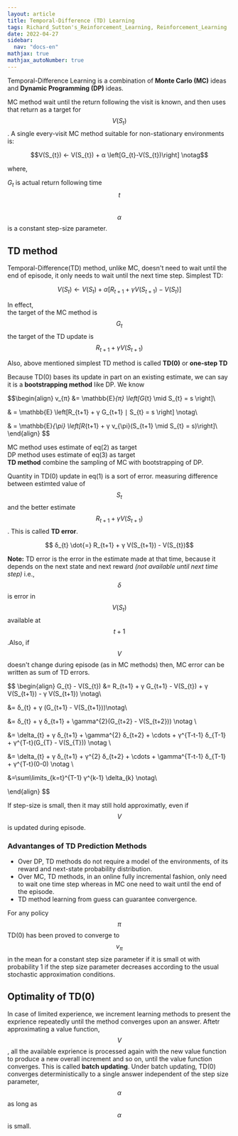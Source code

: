 ```yaml
---
layout: article
title: Temporal-Difference (TD) Learning
tags: Richard_Sutton's_Reinforcement_Learning, Reinforcement_Learning
date: 2022-04-27
sidebar:
  nav: "docs-en"
mathjax: true 
mathjax_autoNumber: true
---
```



Temporal-Difference Learning is a combination of __Monte Carlo (MC)__ ideas and __Dynamic Programming (DP)__ ideas.

MC method wait until the return following the visit is known, and then uses that return as a target for $$V(S_{t})$$. A single every-visit MC method suitable for non-stationary environments is:

$$V(S_{t}) ←  V(S_{t}) + α \left[G_{t}-V(S_{t})\right] \notag$$

where,

$G_{t}$ is actual return following time $$t$$ <br> 
$$\alpha$$ is a constant step-size parameter.

## TD method

Temporal-Difference(TD) method, unlike MC, doesn't need to wait until the end of episode, it only needs to wait until the next time step. Simplest TD:

$$V(S_{t}) ←  V(S_{t}) + α \left[ R_{t+1} + γ V(S_{t+1})-V(S_{t})\right]$$

In effect, <br>
the target of the MC method is $$G_{t}$$
the target of the TD update is $$R_{t+1}+ γ V(S_{t+1})$$

Also, above mentioned simplest TD method is called __TD(0)__ or __one-step TD__

Because TD(0) bases its update in part on an existing estimate, we can say it is a __bootstrapping method__ like DP. We know

$$\begin{align}
v_{π} &= \mathbb{E}_{π} \left[G_{t} \mid S_{t} = s \right]\\

& = \mathbb{E} \left[R_{t+1} + γ G_{t+1} ∣ S_{t} = s \right] \notag\\

& = \mathbb{E}_{\pi} \left[R_{t+1} + γ v_{\pi}(S_{t+1} \mid S_{t} = s)\right]\\
\end{align}
$$

MC method uses estimate of eq(2) as target<br>
DP method uses estimate of eq(3) as target<br>
__TD method__ combine the sampling of MC with bootstrapping of DP.

Quantity in TD(0) update in eq(1) is a sort of error. measuring difference between estimted value of $$S_{t}$$ and the better estimate $$R_{t+1} + γ V(S_{t+1})$$. 
This is called __TD error__.

$$ δ_{t} \dot{=} R_{t+1} + γ V(S_{t+1}) - V(S_{t})$$

__Note:__ TD error is the error in the estimate made at that time, because it depends on the next state and next reward _(not available until next time step)_ i.e., $$\delta$$ is error in $$V(S_{t})$$ available at $$t+1$$.Also, if $$V$$ doesn't change during episode (as in MC methods) then, MC error can be written as sum of TD errors.

$$
\begin{align}
G_{t} - V(S_{t}) &= R_{t+1} + γ G_{t+1} - V(S_{t}) + γ V(S_{t+1}) - γ V(S_{t+1}) \notag\\

&= δ_{t} + γ (G_{t+1} - V(S_{t+1}))\notag\\

&= δ_{t} + γ δ_{t+1} + \gamma^{2}(G_{t+2} - V(S_{t+2})) \notag \\

&= \delta_{t} + γ δ_{t+1} + \gamma^{2} δ_{t+2} + \cdots + γ^{T-t-1} δ_{T-1} + γ^{T-t}(G_{T} - V(S_{T})) \notag \\

&= \delta_{t} + γ δ_{t+1} + γ^{2} δ_{t+2} + \cdots + \gamma^{T-t-1} δ_{T-1} + γ^{T-t}(0-0) \notag \\

&=\sum\limits_{k=t}^{T-1} γ^{k-1} \delta_{k} \notag\\

\end{align}
$$

If step-size is small, then it may still hold approximatly, even if $$V$$ is updated during episode.

### Advantanges of TD Prediction Methods

- Over DP, TD methods do not require a model of the environments, of its reward and next-state probability distribution.
- Over MC, TD methods, in an online fully incremental fashion, only need to wait one time step whereas in MC one need to wait until the end of the episode.
- TD method learning from guess can guarantee convergence.

For any policy $$\pi$$ TD(0) has been proved to converge to $$v_{\pi}$$ in the mean for a constant step size parameter if it is small ot with probability 1 if the step size parameter decreases according to the usual stochastic approximation conditions.

## Optimality of TD(0)

In case of limited experience, we increment learning methods to present the exprience repeatedly until the method converges upon an answer.
Aftetr approximating a value function, $$V$$, all the available exprience is processed again with the new value function to produce a new overall increment and so on, until the value function converges. This is called __batch updating__. Under batch updating, TD(0) converges deterministically to a single answer independent of the step size parameter, $$\alpha$$ as long as $$\alpha$$ is small.
